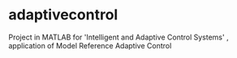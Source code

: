 # adaptivecontrol
Project in MATLAB for 'Intelligent and Adaptive Control Systems' , application of Model Reference Adaptive Control

